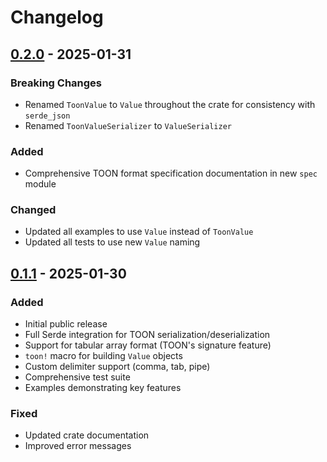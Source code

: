 # Changelog

## [0.2.0] - 2025-01-31

### Breaking Changes

- Renamed `ToonValue` to `Value` throughout the crate for consistency with `serde_json`
- Renamed `ToonValueSerializer` to `ValueSerializer`

### Added

- Comprehensive TOON format specification documentation in new `spec` module

### Changed

- Updated all examples to use `Value` instead of `ToonValue`
- Updated all tests to use new `Value` naming

## [0.1.1] - 2025-01-30

### Added

- Initial public release
- Full Serde integration for TOON serialization/deserialization
- Support for tabular array format (TOON's signature feature)
- `toon!` macro for building `Value` objects
- Custom delimiter support (comma, tab, pipe)
- Comprehensive test suite
- Examples demonstrating key features

### Fixed

- Updated crate documentation
- Improved error messages

[0.2.0]: https://github.com/yourusername/serde_toon/compare/v0.1.1...v0.2.0
[0.1.1]: https://github.com/yourusername/serde_toon/releases/tag/v0.1.1

